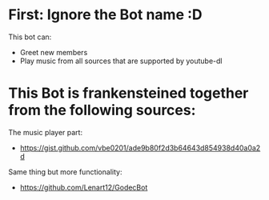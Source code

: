 # First: Ignore the Bot name :D

This bot can:
* Greet new members
* Play music from all sources that are supported by youtube-dl

# This Bot is frankensteined together from the following sources:

The music player part:
- https://gist.github.com/vbe0201/ade9b80f2d3b64643d854938d40a0a2d

Same thing but more functionality:
- https://github.com/Lenart12/GodecBot

